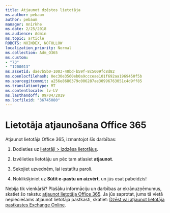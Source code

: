 ```yaml
---
title: Atjaunot dzēstos lietotāja
ms.author: pebaum
author: pebaum
manager: mnirkhe
ms.date: 2/25/2018
ms.audience: Admin
ms.topic: article
ROBOTS: NOINDEX, NOFOLLOW
localization_priority: Normal
ms.collection: Adm_O365
ms.custom:
- "73"
- "1200013"
ms.assetid: dae7b5b0-1003-40bd-b59f-8c5009fc8d82
ms.openlocfilehash: 0ec30e3560eb0a9ccceae101f692aa1969450f5b
ms.sourcegitcommit: a256e8680379c006287ae30996763051c4d9ff85
ms.translationtype: MT
ms.contentlocale: lv-LV
ms.lasthandoff: 09/04/2019
ms.locfileid: "36745080"
---
```

# <a name="restore-a-user-in-office-365"></a>Lietotāja atjaunošana Office 365

Atjaunot lietotāja Office 365, izmantojot šīs darbības:
  
1. Dodieties uz [lietotāji \> izdzēsa lietotājus](https://admin.microsoft.com/adminportal/home#/deletedusers).

2. Izvēlieties lietotāju un pēc tam atlasiet **atjaunot**.

3. Sekojiet uzvednēm, lai iestatītu paroli.

4. Noklikšķiniet uz **Sūtīt e-pastu un aizvērt**, un jūs esat pabeidzis!

Nebija tik vienkārši? Plašāku informāciju un darbības ar ekrānuzņēmumus, skatiet šo rakstu: [atjaunot lietotāja Office 365](https://docs.microsoft.com/office365/admin/add-users/restore-user). Ja jūs saprotat, jums tā vietā nepieciešams atjaunot lietotāja pastkasti, skatiet: [Dzēst vai atjaunot lietotāja pastkastes Exchange Online](https://docs.microsoft.com/exchange/recipients-in-exchange-online/delete-or-restore-mailboxes).